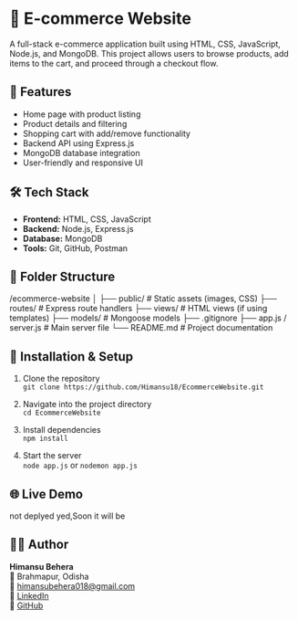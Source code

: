 # 🛒 E-commerce Website

A full-stack e-commerce application built using HTML, CSS, JavaScript, Node.js, and MongoDB. This project allows users to browse products, add items to the cart, and proceed through a checkout flow.

## 🚀 Features

- Home page with product listing
- Product details and filtering
- Shopping cart with add/remove functionality
- Backend API using Express.js
- MongoDB database integration
- User-friendly and responsive UI

## 🛠️ Tech Stack

- **Frontend:** HTML, CSS, JavaScript
- **Backend:** Node.js, Express.js
- **Database:** MongoDB
- **Tools:** Git, GitHub, Postman

## 📁 Folder Structure

/ecommerce-website
│
├── public/ # Static assets (images, CSS)
├── routes/ # Express route handlers
├── views/ # HTML views (if using templates)
├── models/ # Mongoose models
├── .gitignore
├── app.js / server.js # Main server file
└── README.md # Project documentation

## 🔧 Installation & Setup

1. Clone the repository  
   `git clone https://github.com/Himansu18/EcommerceWebsite.git`

2. Navigate into the project directory  
   `cd EcommerceWebsite`

3. Install dependencies  
   `npm install`

4. Start the server  
   `node app.js` or `nodemon app.js`

## 🌐 Live Demo

not deplyed yed,Soon it will be


## 🙋‍♂️ Author

**Himansu Behera**  
📍 Brahmapur, Odisha  
📧 himansubehera018@gmail.com  
🔗 [LinkedIn](https://www.linkedin.com/in/himansu-behera-8a5336327/)  
🔗 [GitHub](https://github.com/Himansu18)

